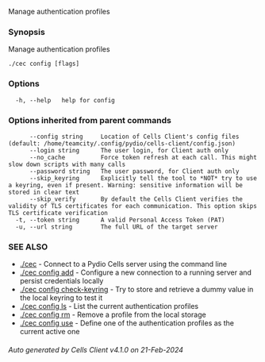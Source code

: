 Manage authentication profiles

### Synopsis

Manage authentication profiles

```
./cec config [flags]
```

### Options

```
  -h, --help   help for config
```

### Options inherited from parent commands

```
      --config string     Location of Cells Client's config files (default: /home/teamcity/.config/pydio/cells-client/config.json)
      --login string      The user login, for Client auth only
      --no_cache          Force token refresh at each call. This might slow down scripts with many calls
      --password string   The user password, for Client auth only
      --skip_keyring      Explicitly tell the tool to *NOT* try to use a keyring, even if present. Warning: sensitive information will be stored in clear text
      --skip_verify       By default the Cells Client verifies the validity of TLS certificates for each communication. This option skips TLS certificate verification
  -t, --token string      A valid Personal Access Token (PAT)
  -u, --url string        The full URL of the target server
```

### SEE ALSO

* [./cec](./cec)	 - Connect to a Pydio Cells server using the command line
* [./cec config add](./cec-config-add)	 - Configure a new connection to a running server and persist credentials locally
* [./cec config check-keyring](./cec-config-check-keyring)	 - Try to store and retrieve a dummy value in the local keyring to test it
* [./cec config ls](./cec-config-ls)	 - List the current authentication profiles
* [./cec config rm](./cec-config-rm)	 - Remove a profile from the local storage
* [./cec config use](./cec-config-use)	 - Define one of the authentication profiles as the current active one

###### Auto generated by Cells Client v4.1.0 on 21-Feb-2024
